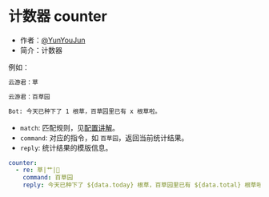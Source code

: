 # 计数器 counter

- 作者：[@YunYouJun](https://github.com/YunYouJun)
- 简介：计数器

例如：

```md
云游君：草

云游君：百草园

Bot: 今天已种下了 1 根草，百草园里已有 x 根草啦。
```

- `match`: 匹配规则，见[配置讲解](https://docs.bot.elpsy.cn/config.html)。
- `command`: 对应的指令，如 `百草园`，返回当前统计结果。
- `reply`: 统计结果的模版信息。

```yaml
counter:
  - re: 草|艹|🌿
    command: 百草园
    reply: 今天已种下了 ${data.today} 根草，百草园里已有 ${data.total} 根草啦。
```
